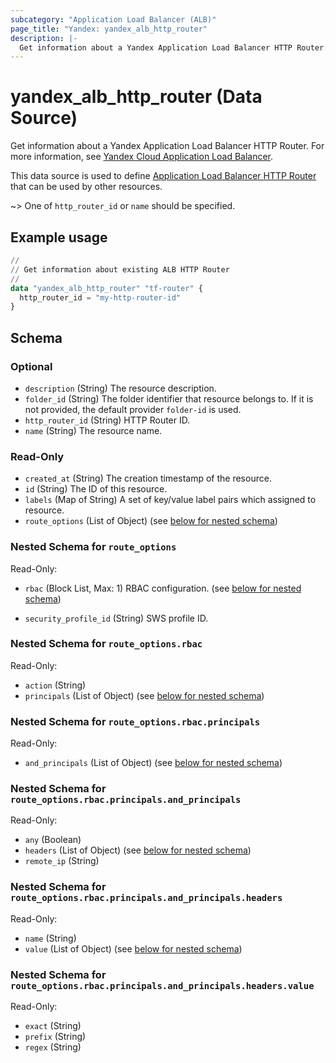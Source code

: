 ```yaml
---
subcategory: "Application Load Balancer (ALB)"
page_title: "Yandex: yandex_alb_http_router"
description: |-
  Get information about a Yandex Application Load Balancer HTTP Router.
---
```


# yandex_alb_http_router (Data Source)

Get information about a Yandex Application Load Balancer HTTP Router. For more information, see [Yandex Cloud Application Load Balancer](https://yandex.cloud/docs/application-load-balancer/quickstart).

This data source is used to define [Application Load Balancer HTTP Router](https://yandex.cloud/docs/application-load-balancer/concepts/http-router) that can be used by other resources.

~> One of `http_router_id` or `name` should be specified.

## Example usage

```terraform
//
// Get information about existing ALB HTTP Router
//
data "yandex_alb_http_router" "tf-router" {
  http_router_id = "my-http-router-id"
}
```

<!-- schema generated by tfplugindocs -->
## Schema

### Optional

- `description` (String) The resource description.
- `folder_id` (String) The folder identifier that resource belongs to. If it is not provided, the default provider `folder-id` is used.
- `http_router_id` (String) HTTP Router ID.
- `name` (String) The resource name.

### Read-Only

- `created_at` (String) The creation timestamp of the resource.
- `id` (String) The ID of this resource.
- `labels` (Map of String) A set of key/value label pairs which assigned to resource.
- `route_options` (List of Object) (see [below for nested schema](#nestedatt--route_options))

<a id="nestedatt--route_options"></a>
### Nested Schema for `route_options`

Read-Only:

- `rbac` (Block List, Max: 1) RBAC configuration. (see [below for nested schema](#nestedobjatt--route_options--rbac))

- `security_profile_id` (String) SWS profile ID.


<a id="nestedobjatt--route_options--rbac"></a>
### Nested Schema for `route_options.rbac`

Read-Only:

- `action` (String)
- `principals` (List of Object) (see [below for nested schema](#nestedobjatt--route_options--rbac--principals))

<a id="nestedobjatt--route_options--rbac--principals"></a>
### Nested Schema for `route_options.rbac.principals`

Read-Only:

- `and_principals` (List of Object) (see [below for nested schema](#nestedobjatt--route_options--rbac--principals--and_principals))

<a id="nestedobjatt--route_options--rbac--principals--and_principals"></a>
### Nested Schema for `route_options.rbac.principals.and_principals`

Read-Only:

- `any` (Boolean)
- `headers` (List of Object) (see [below for nested schema](#nestedobjatt--route_options--rbac--principals--and_principals--headers))
- `remote_ip` (String)

<a id="nestedobjatt--route_options--rbac--principals--and_principals--headers"></a>
### Nested Schema for `route_options.rbac.principals.and_principals.headers`

Read-Only:

- `name` (String)
- `value` (List of Object) (see [below for nested schema](#nestedobjatt--route_options--rbac--principals--and_principals--headers--value))

<a id="nestedobjatt--route_options--rbac--principals--and_principals--headers--value"></a>
### Nested Schema for `route_options.rbac.principals.and_principals.headers.value`

Read-Only:

- `exact` (String)
- `prefix` (String)
- `regex` (String)
